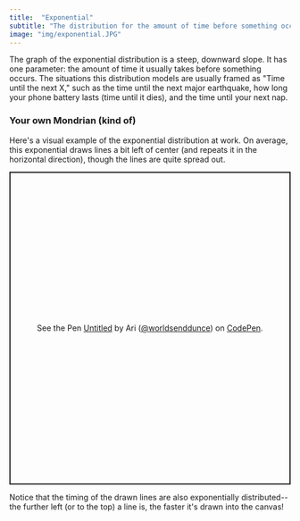 ```yaml
---
title:  "Exponential"
subtitle: "The distribution for the amount of time before something occurs."
image: "img/exponential.JPG"
---
```

The graph of the exponential distribution is a steep, downward slope. It has one parameter: the amount of time it usually takes before something occurs. The situations this distribution models are usually framed as "Time until the next X," such as the time until the next major earthquake, how long your phone battery lasts (time until it dies), and the time until your next nap. 
### Your own Mondrian (kind of)
Here's a visual example of the exponential distribution at work. On average, this exponential draws lines a bit left of center (and repeats it in the horizontal direction), though the lines are quite spread out.
<p class="codepen" data-height="560" data-theme-id="dark" data-default-tab="result" data-slug-hash="PoQjYbZ" data-user="worldsenddunce" style="height: 560px; box-sizing: border-box; display: flex; align-items: center; justify-content: center; border: 2px solid; margin: 1em 0; padding: 1em;">
  <span>See the Pen <a href="https://codepen.io/worldsenddunce/pen/PoQjYbZ">
  Untitled</a> by Ari (<a href="https://codepen.io/worldsenddunce">@worldsenddunce</a>)
  on <a href="https://codepen.io">CodePen</a>.</span>
</p>
<script async src="https://cpwebassets.codepen.io/assets/embed/ei.js"></script>
Notice that the timing of the drawn lines are also exponentially distributed-- the further left (or to the top) a line is, the faster it's drawn into the canvas!
